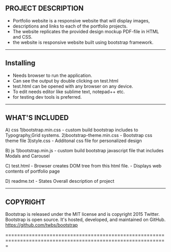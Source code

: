 PROJECT DESCRIPTION
--------------------

- Portfolio website is a responsive website that will display images, 
- descriptions and links to each of the portfolio projects.
- The website replicates the provided design mockup PDF-file in HTML and CSS.
- the website is responsive website built using bootstrap framework.

--------------------
Installing
--------------------

- Needs browser to run the application.
- Can see the output by double clicking on test.html
- test.html can be opened with any browser on any device.
- To edit needs editor like sublime text, notepad++ etc.
- for testing dev tools is preferred.

----------------------
WHAT'S INCLUDED
----------------------

A) css
	1)bootstrap.min.css
		- custom build bootstrap includes to Typography,Grid systems.
	2)bootstrap-theme.min.css
		- Bootstrap css theme file
	3)style.css
		- Additonal css file for personalized design

B) js
	1)bootstrap.min.js
		- custom build bootstrap javascript file that includes Modals and Carousel

C) test.html
	- Browser creates DOM tree from this html file.
	- Displays web contents of portfolio page

D) readme.txt
	- States Overall description of project

--------------------------
COPYRIGHT
--------------------------
Bootstrap is released under the MIT license and is copyright 2015 Twitter.
Bootstrap is open source. It's hosted, developed, and maintained on GitHub.
https://github.com/twbs/bootstrap

=============================================================================================================
